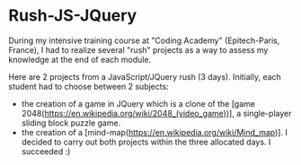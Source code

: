 # Rush-JS-JQuery

During my intensive training course at "Coding Academy" (Epitech-Paris, France), I had to realize several "rush" projects as a way to assess my knowledge at the end of each module.

Here are 2 projects from a JavaScript/JQuery rush (3 days). Initially, each student had to choose between 2 subjects:
- the creation of a game in JQuery which is a clone of the [game 2048(https://en.wikipedia.org/wiki/2048_(video_game))], a single-player sliding block puzzle game.
- the creation of a [mind-map(https://en.wikipedia.org/wiki/Mind_map)].
I decided to carry out both projects within the three allocated days. I succeeded :)



